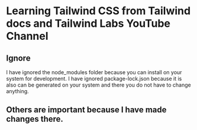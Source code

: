 # Learning Tailwind CSS from Tailwind docs and Tailwind Labs YouTube Channel

## Ignore
I have ignored the node_modules folder because you can install on your system for development.
I have ignored package-lock.json because it is also can be generated on your system and there you do not have to change anything.

## Others are important because I have made changes there.
